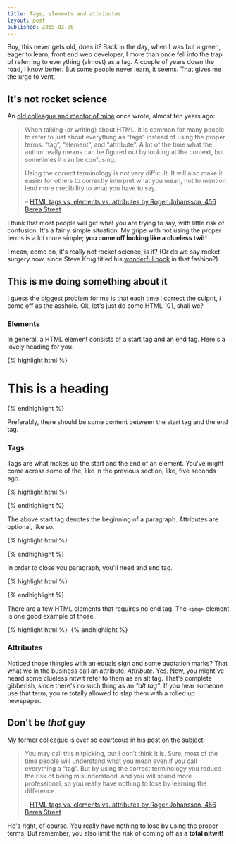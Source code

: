 ```yaml
---
title: Tags, elements and attributes
layout: post
published: 2015-02-26
---
```


Boy, this never gets old, does it? Back in the day, when I was but a green, eager to learn, front end web developer, I more than once fell into the trap of referring to everything (almost) as a tag. A couple of years down the road, I know better. But some people never learn, it seems. That gives me the urge to vent.

## It's not rocket science

An [old colleague and mentor of mine](http://www.456bereastreet.com) once wrote, almost ten years ago:

> When talking (or writing) about HTML, it is common for many people to refer to just about everything as “tags” instead of using the proper terms: “tag”, “element”, and “attribute”. A lot of the time what the author really means can be figured out by looking at the context, but sometimes it can be confusing.
>
> Using the correct terminology is not very difficult. It will also make it easier for others to correctly interpret what you mean, not to mention lend more credibility to what you have to say.
>
> – [HTML tags vs. elements vs. attributes by Roger Johansson, 456 Berea Street](http://www.456bereastreet.com/archive/200508/html_tags_vs_elements_vs_attributes/)

I think that most people will get what you are trying to say, with little risk of confusion. It's a fairly simple situation. My gripe with not using the proper terms is a lot more simple; **you come off looking like a clueless twit!**

I mean, come on, it's really not rocket science, is it? (Or do we say rocket surgery now, since Steve Krug titled his [wonderful book](http://sensible.com/rsme.html) in that fashion?)

## This is me doing something about it

I guess the biggest problem for me is that each time I correct the culprit, *I* come off as the asshole. Ok, let's just do some HTML 101, shall we?

### Elements

In general, a HTML element consists of a start tag and an end tag. Here's a lovely heading for you.

{% highlight html %}
<h1>This is a heading</h1>
{% endhighlight %}

Preferably, there should be some content between the start tag and the end tag.

### Tags

Tags are what makes up the start and the end of an element. You've might come across some of the, like in the previous section, like, five seconds ago.

{% highlight html %}
<p>
{% endhighlight %}

The above start tag denotes the beginning of a paragraph. Attributes are optional, like so.

{% highlight html %}
<p class="whatever">
{% endhighlight %}

In order to close you paragraph, you'll need and end tag.

{% highlight html %}
</p>
{% endhighlight %}

There are a few HTML elements that requires no end tag. The `<img>` element is one good example of those.

{% highlight html %}
<img src="photo.jpg" alt="">
{% endhighlight %}

### Attributes

Noticed those thingies with an equals sign and some quotation marks? That what we in the business call an attribute. *Attribute*. Yes. Now, you might've heard some clueless nitwit refer to them as an alt tag. That's complete gibberish, since there's no such thing as an *"alt tag"*. If you hear someone use that term, you're totally allowed to slap them with a rolled up newspaper.

## Don't be *that* guy

My former colleague is ever so courteous in his post on the subject:

>You may call this nitpicking, but I don’t think it is. Sure, most of the time people will understand what you mean even if you call everything a “tag”. But by using the correct terminology you reduce the risk of being misunderstood, and you will sound more professional, so you really have nothing to lose by learning the difference.
>
> – [HTML tags vs. elements vs. attributes by Roger Johansson, 456 Berea Street](http://www.456bereastreet.com/archive/200508/html_tags_vs_elements_vs_attributes/)

He's right, of course. You really have nothing to lose by using the proper terms. But remember, you also limit the risk of coming off as a **total nitwit!**
